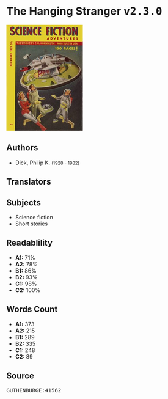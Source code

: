 # The Hanging Stranger <kbd>v2.3.0</kbd>

![](./cover.medium.jpg "")

## Authors


 - Dick, Philip K. <small>(1928 - 1982)</small>

## Translators



## Subjects


 - Science fiction
 - Short stories

## Readablility


 - **A1:** 71%
 - **A2:** 78%
 - **B1:** 86%
 - **B2:** 93%
 - **C1:** 98%
 - **C2:** 100%

## Words Count


 - **A1:** 373
 - **A2:** 215
 - **B1:** 289
 - **B2:** 335
 - **C1:** 248
 - **C2:** 89

## Source


<kbd>GUTHENBURGE:41562</kbd>
